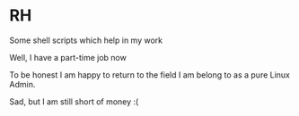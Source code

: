 # RH
Some shell scripts which help in my work 


Well, I have a part-time job now

To be honest I am happy to return to the field I am belong to as a pure Linux Admin.


Sad, but I am still short of money :(

